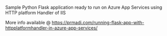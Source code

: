Sample Python Flask application ready to run on Azure App Services using HTTP platform Handler of IIS

More info available @ https://prmadi.com/running-flask-app-with-httpplatformhandler-in-azure-app-services/
